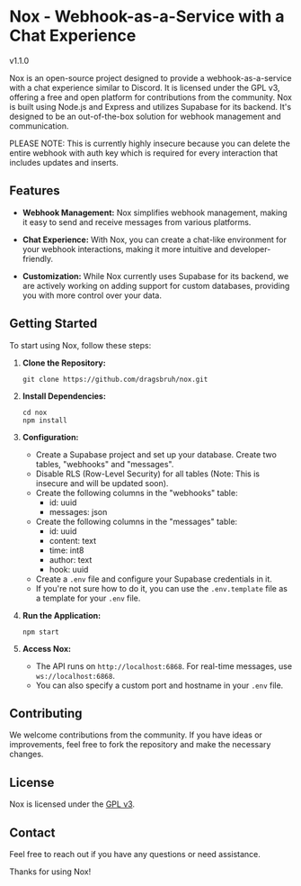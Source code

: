# Nox - Webhook-as-a-Service with a Chat Experience

v1.1.0

Nox is an open-source project designed to provide a webhook-as-a-service with a chat experience similar to Discord. It is licensed under the GPL v3, offering a free and open platform for contributions from the community. Nox is built using Node.js and Express and utilizes Supabase for its backend. It's designed to be an out-of-the-box solution for webhook management and communication.

PLEASE NOTE: This is currently highly insecure because you can delete the entire webhook with auth key which is required for every interaction that includes updates and inserts.

## Features

- **Webhook Management:** Nox simplifies webhook management, making it easy to send and receive messages from various platforms.

- **Chat Experience:** With Nox, you can create a chat-like environment for your webhook interactions, making it more intuitive and developer-friendly.

- **Customization:** While Nox currently uses Supabase for its backend, we are actively working on adding support for custom databases, providing you with more control over your data.

## Getting Started

To start using Nox, follow these steps:

1. **Clone the Repository:**

   ```shell
   git clone https://github.com/dragsbruh/nox.git
   ```

2. **Install Dependencies:**

   ```shell
   cd nox
   npm install
   ```

3. **Configuration:**

   - Create a Supabase project and set up your database. Create two tables, "webhooks" and "messages".
   - Disable RLS (Row-Level Security) for all tables (Note: This is insecure and will be updated soon).
   - Create the following columns in the "webhooks" table:
     - id: uuid
     - messages: json
   - Create the following columns in the "messages" table:
     - id: uuid
     - content: text
     - time: int8
     - author: text
     - hook: uuid
   - Create a `.env` file and configure your Supabase credentials in it.
   - If you're not sure how to do it, you can use the `.env.template` file as a template for your `.env` file.

4. **Run the Application:**

   ```shell
   npm start
   ```

5. **Access Nox:**

   - The API runs on `http://localhost:6868`. For real-time messages, use `ws://localhost:6868`.
   - You can also specify a custom port and hostname in your `.env` file.

## Contributing

We welcome contributions from the community. If you have ideas or improvements, feel free to fork the repository and make the necessary changes.

## License

Nox is licensed under the [GPL v3](LICENSE).

## Contact

Feel free to reach out if you have any questions or need assistance.

Thanks for using Nox!
